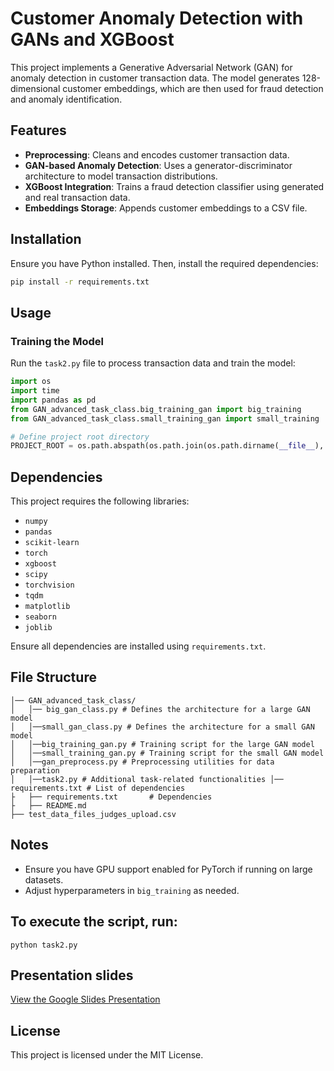 
# Customer Anomaly Detection with GANs and XGBoost

This project implements a Generative Adversarial Network (GAN) for anomaly detection in customer transaction data. The model generates 128-dimensional customer embeddings, which are then used for fraud detection and anomaly identification.

## Features
- **Preprocessing**: Cleans and encodes customer transaction data.
- **GAN-based Anomaly Detection**: Uses a generator-discriminator architecture to model transaction distributions.
- **XGBoost Integration**: Trains a fraud detection classifier using generated and real transaction data.
- **Embeddings Storage**: Appends customer embeddings to a CSV file.

## Installation
Ensure you have Python installed. Then, install the required dependencies:

```sh
pip install -r requirements.txt
```

## Usage

### Training the Model
Run the `task2.py` file to process transaction data and train the model:

```python
import os
import time
import pandas as pd
from GAN_advanced_task_class.big_training_gan import big_training
from GAN_advanced_task_class.small_training_gan import small_training

# Define project root directory
PROJECT_ROOT = os.path.abspath(os.path.join(os.path.dirname(__file__), ".."))
```

## Dependencies
This project requires the following libraries:

- `numpy`
- `pandas`
- `scikit-learn`
- `torch`
- `xgboost`
- `scipy`
- `torchvision`
- `tqdm`
- `matplotlib`
- `seaborn`
- `joblib`

Ensure all dependencies are installed using `requirements.txt`.

## File Structure
```
│── GAN_advanced_task_class/ 
│   │── big_gan_class.py # Defines the architecture for a large GAN model 
│   │──small_gan_class.py # Defines the architecture for a small GAN model 
│   │──big_training_gan.py # Training script for the large GAN model 
│   │──small_training_gan.py # Training script for the small GAN model 
│   │──gan_preprocess.py # Preprocessing utilities for data preparation 
│   │──task2.py # Additional task-related functionalities │── requirements.txt # List of dependencies
├   ├── requirements.txt       # Dependencies
├   ├── README.md  
├── test_data_files_judges_upload.csv
```

## Notes
- Ensure you have GPU support enabled for PyTorch if running on large datasets.
- Adjust hyperparameters in `big_training` as needed.

## To execute the script, run:
```
python task2.py
```

## Presentation slides
[View the Google Slides Presentation](https://docs.google.com/presentation/d/1kyHFN2KrI7sT1FQ55Nc53pSxQnYuP64RvcN1Wwx422I/edit?usp=sharing)

## License
This project is licensed under the MIT License.
